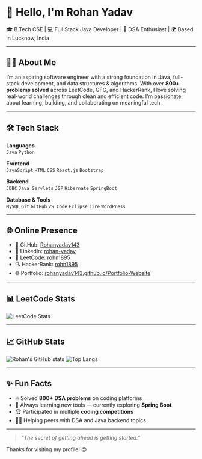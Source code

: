 # 👋 Hello, I'm Rohan Yadav

🎓 B.Tech CSE | 💻 Full Stack Java Developer | 🧠 DSA Enthusiast | 🌍 Based in Lucknow, India

---

## 🧑‍💻 About Me

I’m an aspiring software engineer with a strong foundation in Java, full-stack development, and data structures & algorithms. With over **800+ problems solved** across LeetCode, GFG, and HackerRank, I love solving real-world challenges through clean and efficient code. I’m passionate about learning, building, and collaborating on meaningful tech.

---

## 🛠️ Tech Stack

**Languages**  
`Java` `Python`

**Frontend**  
`JavaScript` `HTML` `CSS` `React.js` `Bootstrap`

**Backend**  
`JDBC` `Java Servlets` `JSP` `Hibernate` `SpringBoot` 

**Database & Tools**  
`MySQL` `Git` `GitHub` `VS Code` `Eclipse` `Jire` `WordPress`  

---

## 🌐 Online Presence

- 🔗 GitHub: [Rohanyadav143](https://github.com/Rohanyadav143)
- 💼 LinkedIn: [rohan-yadav](https://www.linkedin.com/in/rohan-yadav-20b064255/)
- 🧠 LeetCode: [rohn1895](https://leetcode.com/u/rohn1895/)
- 🔍 HackerRank: [rohn1895](https://www.hackerrank.com/profile/rohn1895)
- 🌐 Portfolio: [rohanyadav143.github.io/Portfolio-Website](https://rohanyadav143.github.io/Portfolio-Website/)

---

## 📊 LeetCode Stats

![LeetCode Stats](https://leetcard.jacoblin.cool/rohn1895?ext=contest&theme=dark)

---

## 📈 GitHub Stats

![Rohan's GitHub stats](https://github-readme-stats.vercel.app/api?username=Rohanyadav143&show_icons=true&theme=tokyonight)
![Top Langs](https://github-readme-stats.vercel.app/api/top-langs/?username=Rohanyadav143&layout=compact&theme=tokyonight)

---

## ✨ Fun Facts

- 🔥 Solved **800+ DSA problems** on coding platforms  
- 🎯 Always learning new tools — currently exploring **Spring Boot**
- 🏆 Participated in multiple **coding competitions**
- 👨‍🏫 Helping peers with DSA and Java backend topics

---

> _“The secret of getting ahead is getting started.”_

Thanks for visiting my profile! 😊
